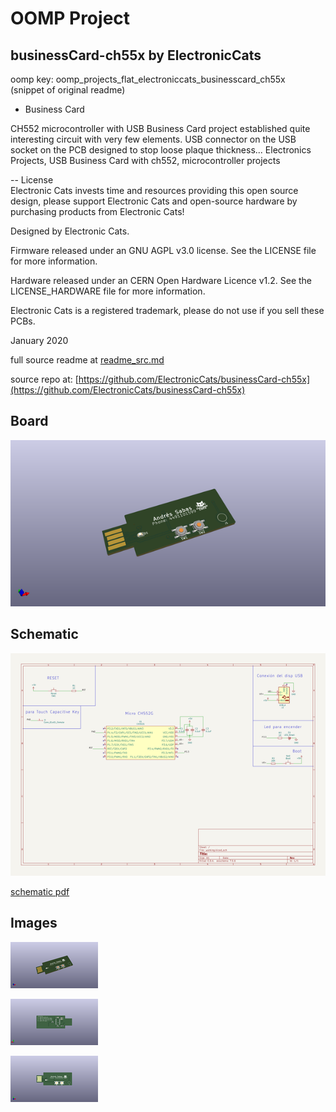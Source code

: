 # OOMP Project  
## businessCard-ch55x  by ElectronicCats  
  
oomp key: oomp_projects_flat_electroniccats_businesscard_ch55x  
(snippet of original readme)  
  
- Business Card  
  
CH552 microcontroller with USB Business Card project established quite interesting circuit with very few elements. USB connector on the USB socket on the PCB designed to stop loose plaque thickness... Electronics Projects, USB Business Card with ch552, microcontroller projects  
  
-- License  
Electronic Cats invests time and resources providing this open source design, please support Electronic Cats and open-source hardware by purchasing products from Electronic Cats!  
  
Designed by Electronic Cats.  
  
Firmware released under an GNU AGPL v3.0 license. See the LICENSE file for more information.  
  
Hardware released under an CERN Open Hardware Licence v1.2. See the LICENSE_HARDWARE file for more information.  
  
Electronic Cats is a registered trademark, please do not use if you sell these PCBs.  
  
January 2020  
  
  full source readme at [readme_src.md](readme_src.md)  
  
source repo at: [https://github.com/ElectronicCats/businessCard-ch55x](https://github.com/ElectronicCats/businessCard-ch55x)  
## Board  
  
[![working_3d.png](working_3d_600.png)](working_3d.png)  
## Schematic  
  
[![working_schematic.png](working_schematic_600.png)](working_schematic.png)  
  
[schematic pdf](working_schematic.pdf)  
## Images  
  
[![working_3d.png](working_3d_140.png)](working_3d.png)  
  
[![working_3d_back.png](working_3d_back_140.png)](working_3d_back.png)  
  
[![working_3d_front.png](working_3d_front_140.png)](working_3d_front.png)  
